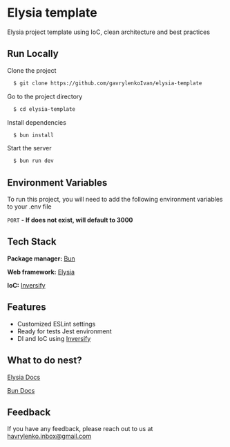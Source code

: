 # Elysia template

Elysia project template using IoC, clean architecture and best practices

## Run Locally

Clone the project

```bash
  $ git clone https://github.com/gavrylenkoIvan/elysia-template
```

Go to the project directory

```bash
  $ cd elysia-template
```

Install dependencies

```bash
  $ bun install
```

Start the server

```bash
  $ bun run dev
```

## Environment Variables

To run this project, you will need to add the following environment variables to your .env file

`PORT` **- If does not exist, will default to 3000**

## Tech Stack

**Package manager:** [Bun](https://bun.sh/)

**Web framework:** [Elysia](https://elysiajs.com)

**IoC:** [Inversify](https://inversify.io/)

## Features

- Customized ESLint settings
- Ready for tests Jest environment
- DI and IoC using [Inversify](https://inversify.io/)

## What to do nest?

[Elysia Docs](https://elysiajs.com)

[Bun Docs](https://bun.sh/docs)

## Feedback

If you have any feedback, please reach out to us at havrylenko.inbox@gmail.com
